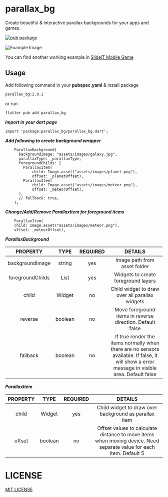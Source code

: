 # parallax_bg

Create beautiful & interactive parallax backgrounds for your apps and games.

[![pub package](https://img.shields.io/badge/pub-v2.0.1-blue)](https://pub.dev/packages/parallax_bg)

![Example Image](https://github.com/kumar-aakash86/parallax_bg/raw/master/screenshots/sample.gif)

You can find another working example in [SlideIT Mobile Game](https://play.google.com/store/apps/details?id=ak.fltr.slide_puzzle)

## Usage

Add following command in your **pubspec.yaml** & install package

`parallax_bg:2.0.1`

or run

`flutter pub add parallax_bg`

_**Import in your dart page**_

```
import 'package:parallax_bg/parallax_bg.dart';
```

_**Add following to create background wrapper**_

```
    ParallaxBackground(
      backgroundImage: "assets/images/galaxy.jpg",
      parallaxType: _parallaxType,
      foregroundChilds: [
        ParallaxItem(
            child: Image.asset("assets/images/planet.png"),
            offset: _planetOffset),
        ParallaxItem(
            child: Image.asset("assets/images/meteor.png"),
            offset: _meteorOffset),
      ],
      // fallback: true,
    );
```

_**Change/Add/Remove ParallaxItem for foreground items**_

```
    ParallaxItem(
    child: Image.asset("assets/images/meteor.png"),
    offset: _meteorOffset),
```

_**ParallaxBackground**_

|     PROPERTY     |        TYPE        | REQUIRED |                                                                   DETAILS                                                                    |
| :--------------: | :----------------: | :------: | :------------------------------------------------------------------------------------------------------------------------------------------: |
| backgroundImage  |       string       |   yes    |                                                         Image path from asset folder                                                         |
| foregroundChilds | List<ParallaxItem> |   yes    |                                                     Widgets to create foreground layers                                                      |
|      child       |       Widget       |    no    |                                                Child widget to draw over all parallax widgets                                                |
|     reverse      |      boolean       |    no    |                                          Move foreground items in reverse direction. Default false                                           |
|     fallback     |      boolean       |    no    | If true render the items normally when there are no sensors available. If false, it will show a error message in visible area. Default false |

_**ParallaxItem**_

| PROPERTY |  TYPE   | REQUIRED |                                                      DETAILS                                                       |
| :------: | :-----: | :------: | :----------------------------------------------------------------------------------------------------------------: |
|  child   | Widget  |   yes    |                               Child widget to draw over background as parallax item                                |
|  offset  | boolean |    no    | Offset values to calculate distance to move items when moving device. Need separate value for each item. Default 5 |

# LICENSE

[MIT LICENSE](https://github.com/kumar-aakash86/parallax_bg/blob/master/LICENSE)
